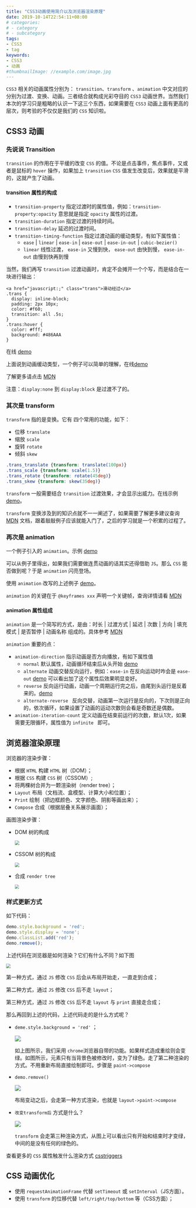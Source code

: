 ```yaml
---
title: "CSS3动画使用简介以及浏览器渲染原理"
date: 2019-10-14T22:54:11+08:00
# categories:
# - category
# - subcategory
tags:
- CSS3
- tag
keywords:
- CSS3
- 动画
#thumbnailImage: //example.com/image.jpg
---
```


`CSS3` 相关的动画属性分别为： `transition`、`transform` 、`animation` 中文对应的分别为过渡、变换、动画。三者结合就构成光彩夺目的 `CSS3` 动画世界。当然我们本次的学习只是粗略的认识一下这三个东西，如果需要在 `CSS3` 动画上面有更高的层次，则考验的不仅仅是我们的 `CSS` 知识啦。

<!--more-->

## CSS3 动画

### 先说说 Transition 

`transition` 的作用在于平缓的改变 `CSS` 的值。不论是点击事件，焦点事件，又或者是鼠标的 `hover` 操作，如果加上 `transition`  `CSS` 值发生改变后，效果就是平滑的，这就产生了动画。

#### transition 属性的构成

- `transition-property` 指定过渡时的属性值，例如：`transition-property:opacity` 意思就是指定 `opacity` 属性的过渡。
- `transition-duration` 指定过渡的持续时间。
- `transition-delay` 延迟的过渡时间。
- `transition-timing-function` 指定过渡动画的缓动类型，有如下属性值：
  - `ease` | `linear` | `ease-in` | `ease-out` | `ease-in-out` | `cubic-bezier()`
  - `linear` 线性过渡， `ease-in` 又慢到快， `ease-out` 由快到慢， `ease-in-out` 由慢到快再到慢

当然，我们再写 `transition` 过渡动画时，肯定不会摊开一个个写，而是结合在一块进行输出：

```css, html
<a href="javascript:;" class="trans">滑动经过</a>
.trans {
  display: inline-block;
  padding: 2px 10px;
  color: #f60;
  transition: all .5s;
}
.trans:hover {
  color: #fff;
  background: #486AAA
}
```

在线 [demo](https://jsbin.com/kibekusuyi/2/edit?html,css,output)

上面说到动画缓动类型，一个例子可以简单的理解，在线[demo](https://jsbin.com/tagupevaqe/4/edit?html,css,output)

了解更多请点击 [MDN](https://developer.mozilla.org/zh-CN/docs/Web/CSS/transition)

注意：`display:none` 到 `display:block` 是过渡不了的。

### 其次是 transform 

`transform` 指的是变换。它有 四个常用的功能，如下：

- 位移 `translate`
- 缩放 `scale`
- 旋转 `rotate`
- 倾斜 `skew`

```css
.trans_translate {transform: translate(100px)}
.trans_scale {transform: scale(1.5)}
.trans_rotate {transform: rotate(45deg)}
.trans_skew {transform: skew(35deg)}
```

`transform` 一般需要结合 `transition` 过渡效果，才会显示出威力。在线示例 [demo](https://jsbin.com/hocuquyuvi/1/edit?html,css,output)。

`transform` 变换涉及到的知识点就不一一阐述了，如果需要了解更多建议查询 [MDN](https://developer.mozilla.org/zh-CN/docs/Web/CSS/transform) 文档，跟着敲敲例子应该就能入门了，之后的学习就是一个积累的过程了。

### 再次是 animation

一个例子引入的 `animation`。示例 [demo](http://js.jirengu.com/yawelozede/2/edit)

可以从例子里得出，如果我们需要做连贯动画的话其实还得借助 `JS`。那么 `CSS` 能否做到呢？于是 `animation` 闪亮登场。

使用 `animation` 改写的上述例子 [demo](http://js.jirengu.com/yawelozede/6/edit)。

`animation` 的关键在于 `@keyframes xxx` 声明一个关键帧，查询详情请看 [MDN](https://developer.mozilla.org/zh-CN/docs/Web/CSS/@keyframes)

#### animation 属性组成

`animation` 是一个简写的方式，是由：时长 | 过渡方式 | 延迟 | 次数 | 方向 | 填充模式 | 是否暂停 | 动画名称 组成的。具体参考 [MDN](https://developer.mozilla.org/zh-CN/docs/Web/CSS/animation)

`animation` 重要的点：

- ` animation-direction ` 指示动画是否方向播放，有如下属性值
  - `normal` 默认属性，动画循环结束后从头开始 [demo](https://jsbin.com/foweqilore/3/edit?html,css,output) 
  - `alternate` 动画交替反向运行，例如：`ease-in` 在反向运动时咋会是 `ease-out` [demo]( https://jsbin.com/foweqilore/5/edit?html,css,output ) 可以看出加了这个属性后效果明显变好。
  - `reverse` 反向运行动画，动画一个周期运行完之后，由尾到头运行是反着来的。[demo](https://jsbin.com/lihejicife/2/edit?html,css,output)
  - `alternate-reverse ` 反向交替，动画第一次运行是反向的，下次则是正向的，依次循环，如果设置了动画的运动次数则会看是奇数还是偶数。
- `animation-iteration-count` 定义动画在结束前运行的次数，默认1次，如果需要无限循环，属性值为 `infinite ` 即可。

## 浏览器渲染原理

浏览器的渲染步骤：

- 根据 `HTML` 构建 `HTML` 树（DOM）；
- 根据 `CSS` 构建 `CSS` 树（CSSOM）;
- 将两棵树合并为一颗渲染树（render tree）；
- `Layout` 布局（文档流、盒模型、计算大小和位置）；
- `Print` 绘制（把边框颜色、文字颜色、阴影等画出来）；
- `Compose` 合成（根据层叠关系展示画面）；

画图渲染步骤：

- DOM 树的构成

  <img src="/images/47.png" style="zoom:75%;" />

- CSSOM 树的构成

  <img src="/images/48.png" style="zoom:75%;" />

- 合成 `render tree` 

  <img src="C:\Users\Administrator\AppData\Roaming\Typora\typora-user-images\1571040549046.png" style="zoom:67%;" />

### 样式更新方式

如下代码：

```js
demo.style.background = 'red';
demo.style.display = 'none';
demo.classList.add('red');
demo.remove();
```

上述代码在浏览器是如何渲染？它们有什么不同？如下图

<img src="/images/50.png" style="zoom:75%;" />

第一种方式，通过 `JS` 修改 `CSS` 后会从布局开始走，一直走到合成；

第二种方式，通过 `JS` 修改 `CSS` 后不走 `layout`；

第三种方式，通过 `JS` 修改 `CSS` 后不走 `layout` 与 `print` 直接走合成；

那么再回到上述的代码，上述代码走的是什么方式呢？

- `deme.style.background = 'red'` ；

  ![](/images/render-01.gif)

  如上图所示，我们采用 `chrome`浏览器自带的功能。如果样式造成重绘则会变绿。如图所示，元素只有当背景色被修改时，变为了绿色。走了第二种渲染的方式。不用重新布局直接绘制即可。步骤是 `paint->compose`

- `demo.remove()`

  ![](/images/render-02.gif)

  布局变动之后，会走第一种方式渲染，也就是 `layout->paint->compose`

- `改变transform后` 方式是什么？

  ![](/images/render-03.gif)

  `transform` 会走第三种渲染方式，从图上可以看出只有开始和结束时才变绿，中间的是没有任何的绿色的。

查看更多的 `CSS` 属性触发什么渲染方式  [csstriggers](https://csstriggers.com/) 

## CSS 动画优化

- 使用 `requestAnimationFrame` 代替 `setTimeout` 或 `setInterval`（JS方面）。
- 使用 `transform` 的位移代替  `left/right/top/bottom` 等（CSS方面）；

